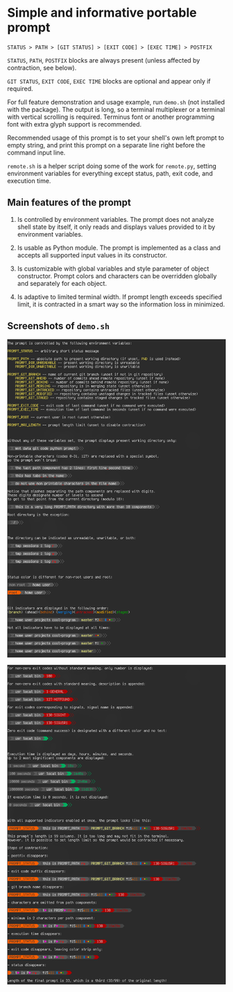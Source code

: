# Simple and informative portable prompt

`STATUS > PATH > [GIT STATUS] > [EXIT CODE] > [EXEC TIME] > POSTFIX`

`STATUS`, `PATH`, `POSTFIX` blocks are always present (unless affected by contraction, see below).

`GIT STATUS`, `EXIT CODE`, `EXEC TIME` blocks are optional and appear only if required.

For full feature demonstration and usage example, run `demo.sh` (not installed with the package).
The output is long, so a terminal multiplexer or a terminal with vertical scrolling is required.
Terminus font or another programming font with extra glyph support is recommended.

Recommended usage of this prompt is to set your shell's own left prompt to empty string,
and print this prompt on a separate line right before the command input line.

`remote.sh` is a helper script doing some of the work for `remote.py`,
setting environment variables for everything except status, path, exit code, and execution time.

## Main features of the prompt

1. Is controlled by environment variables.
The prompt does not analyze shell state by itself,
it only reads and displays values provided to it by environment variables.

2. Is usable as Python module.
The prompt is implemented as a class and accepts all supported input values in its constructor.

3. Is customizable with global variables and style parameter of object constructor.
Prompt colors and characters can be overridden globally and separately for each object.

4. Is adaptive to limited terminal width.
If prompt length exceeds specified limit,
it is contracted in a smart way so the information loss in minimized.

## Screenshots of `demo.sh`

![](screenshots/demo-1.png)

![](screenshots/demo-2.png)

